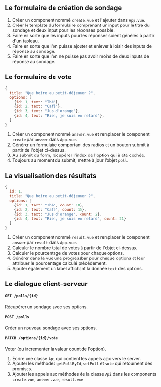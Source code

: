 ## Le formulaire de création de sondage
1. Créer un component nommé `create.vue` et l'ajouter dans `App.vue`.
1. Créer le template du formulaire comprenant un input pour le titre du sondage et deux input pour les réponses possible.
1. Faire en sorte que les inputs pour les réponses soient générés à partir d'un tableau.
1. Faire en sorte que l'on puisse ajouter et enlever à loisir des inputs de réponse au sondage.
1. Faire en sorte que l'on ne puisse pas avoir moins de deux inputs de réponse au sondage.

## Le formulaire de vote
```js
{
  title: "Que boire au petit-déjeuner ?",
  options: [
    {id: 1, text: "Thé"},
    {id: 2, text: "Café"},
    {id: 3, text: "Jus d'orange"},
    {id: 4, text: "Rien, je suis en retard"},
  ]
}
```
1. Créer un component nommé `answer.vue` et remplacer le component `create` par `answer` dans `App.vue`.
1. Générer un formulaire comportant des radios et un bouton submit à partir de l'objet ci-dessus.
1. Au submit du form, récupérer l'index de l'option qui à été cochée.
1. Toujours au moment du submit, mettre à jour l'objet `poll`.

## La visualisation des résultats
```js
{
  id: 1,
  title: "Que boire au petit-déjeuner ?",
  options: [
    {id: 1, text: "Thé", count: 10},
    {id: 2, text: "Café", count: 15},
    {id: 3, text: "Jus d'orange", count: 2},
    {id: 4, text: "Rien, je suis en retard", count: 21}
  ]
}
```

1. Créer un component nommé `result.vue` et remplacer le component `answer` par `result` dans `App.vue`.
1. Calculer le nombre total de votes à partir de l'objet ci-dessus.
1. Calculer le pourcentage de votes pour chaque options.
1. Générer dans la vue une progressbar pour chaque options et leur attribuer le pourcentage calculé précédement.
1. Ajouter également un label affichant la donnée `text` des options.

## Le dialogue client-serveur
#### `GET /polls/{id}`
Récupérer un sondage avec ses options.
#### `POST /polls`
Créer un nouveau sondage avec ses options.
#### `PATCH /options/{id}/vote`
Voter (ou incrementer la valeur count de l'option).


1. Écrire une classe `Api` qui contient les appels ajax vers le server.
1. Ajouter les méthodes `getPollById`, `setPoll` et `vote` qui retournent des promises.
1. Ajouter les appels aux méthodes de la classe `Api` dans les components `create.vue`, `answer.vue`, `result.vue`